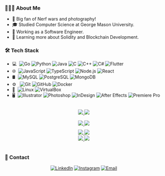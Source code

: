 <h3>👨🏻‍💻&nbsp;About Me</h3>

- 🤔&nbsp;Big fan of Nerf wars and photography!
- 🎓&nbsp;Studied Computer Science at George Mason University.
- 💼&nbsp;Working as a Software Engineer.
- 🌱&nbsp;Learning more about Solidity and Blockchain Development.

<h3>🛠&nbsp;Tech Stack</h3>

<!-- search for icons here https://simpleicons.org/ -->

- 💻&nbsp;
  ![Go](https://img.shields.io/badge/-Go-333333?style=flat&logo=go)
  ![Python](https://img.shields.io/badge/-Python-333333?style=flat&logo=python)
  ![Java](https://img.shields.io/badge/-Java-333333?style=flat&logo=Java)
  ![C](https://img.shields.io/badge/-C-333333?style=flat&logo=C)
  ![C++](https://img.shields.io/badge/-C++-333333?style=flat&logo=C%2B%2B)
  ![C#](https://img.shields.io/badge/-C%23-333333?style=flat&logo=C-sharp)
  ![Flutter](https://img.shields.io/badge/-Flutter-333333?style=flat&logo=flutter)
- 🌐&nbsp;
  ![JavaScript](https://img.shields.io/badge/-JavaScript-333333?style=flat&logo=javascript)
  ![TypeScript](https://img.shields.io/badge/-TypeScript-333333?style=flat&logo=typescript)
  ![Node.js](https://img.shields.io/badge/-Node.js-333333?style=flat&logo=nodedotjs)
  ![React](https://img.shields.io/badge/-React-333333?style=flat&logo=react)
- 🛢&nbsp;
  ![MySQL](https://img.shields.io/badge/-MySQL-333333?style=flat&logo=mysql)
  ![PostgreSQL](https://img.shields.io/badge/-PostgreSQL-333333?style=flat&logo=postgresql)
  ![MongoDB](https://img.shields.io/badge/-MongoDB-333333?style=flat&logo=mongodb)
- ⚙️ &nbsp;
  ![Git](https://img.shields.io/badge/-Git-333333?style=flat&logo=git)
  ![GitHub](https://img.shields.io/badge/-GitHub-333333?style=flat&logo=github)
  ![Docker](https://img.shields.io/badge/-Docker-333333?style=flat&logo=docker)
- 🔧&nbsp;
  ![Linux](https://img.shields.io/badge/-Linux-333333?style=flat&logo=linux)
  ![VirtualBox](https://img.shields.io/badge/-VirtualBox-333333?style=flat&logo=virtualbox)
- 🖥&nbsp;
  ![Illustrator](https://img.shields.io/badge/-Illustrator-333333?style=flat&logo=adobe-illustrator)
  ![Photoshop](https://img.shields.io/badge/-Photoshop-333333?style=flat&logo=adobe-photoshop)
  ![InDesign](https://img.shields.io/badge/-InDesign-333333?style=flat&logo=adobe-indesign)
  ![After Effects](https://img.shields.io/badge/-After%20Effects-333333?style=flat&logo=adobe-after-effects)
  ![Premiere Pro](https://img.shields.io/badge/-Premiere%20Pro-333333?style=flat&logo=adobe-premiere-pro)

<br/>

<div align="center" style="margin-bottom:16px">
  <a href="https://github.com/anuraghazra/github-readme-stats#gh-dark-mode-only">
    <img src="https://github-readme-stats.vercel.app/api?username=minhd-vu&theme=onedark&show_icons=true&count_private=true#gh-dark-mode-only">
  </a>
  <a href="https://github.com/anuraghazra/github-readme-stats#gh-light-mode-only">
    <img src="https://github-readme-stats.vercel.app/api?username=minhd-vu&theme=buefy&show_icons=true&count_private=true#gh-light-mode-only">
  </a>
</div>

<div align="center" style="margin-bottom:10px">
  <a href="https://github.com/anuraghazra/github-readme-stats#gh-dark-mode-only">
    <img src="https://github-readme-stats.vercel.app/api/top-langs/?username=minhd-vu&theme=onedark&layout=compact&langs_count=10&card_width=445&role=OWNER,COLLABORATOR&hide=css,html,shell,dockerfile,shaderlab,tex,cmake#gh-dark-mode-only">
  </a>
  <a href="https://github.com/anuraghazra/github-readme-stats#gh-light-mode-only">
    <img src="https://github-readme-stats.vercel.app/api/top-langs/?username=minhd-vu&theme=buefy&layout=compact&langs_count=10&card_width=445&role=OWNER,COLLABORATOR&hide=css,html,shell,dockerfile,shaderlab,tex,cmake#gh-light-mode-only">
  </a>
</div>

<div align="center">
  <a href="https://github.com/DenverCoder1/github-readme-streak-stats#gh-dark-mode-only">
    <img src="https://github-readme-streak-stats.herokuapp.com/?user=minhd-vu&theme=onedark#gh-dark-mode-only">
  </a>
  <a href="https://github.com/DenverCoder1/github-readme-streak-stats#gh-light-mode-only">
    <img src="https://github-readme-streak-stats.herokuapp.com/?user=minhd-vu&theme=buefy#gh-light-mode-only">
  </a>
</div>

<div align="center">
  <a href="https://github.com/ryo-ma/github-profile-trophy#gh-dark-mode-only">
    <img src="https://github-profile-trophy.vercel.app/?username=minhd-vu&theme=onedark&margin-h=18&margin-w=18&column=4#gh-dark-mode-only">
  </a>
  <a href="https://github.com/ryo-ma/github-profile-trophy#gh-light-mode-only">
    <img src="https://github-profile-trophy.vercel.app/?username=minhd-vu&margin-h=18&margin-w=18&column=4#gh-light-mode-only">
  </a>
</div>

<br/>

<h3>🤝&nbsp;Contact</h3>

<div align="center">
  <a href="https://www.linkedin.com/in/vudominhd/"><img alt="LinkedIn" src="https://img.shields.io/badge/LinkedIn-Minh%20Vu-blue?style=flat-square&logo=linkedin"></a>
  <a href="https://www.instagram.com/minhd_vu/"><img alt="Instagram" src="https://img.shields.io/badge/Instagram-minhd_vu-blue?style=flat-square&logo=instagram"></a>
  <a href="mailto:minhd_vu@yahoo.com"><img alt="Email" src="https://img.shields.io/badge/Email-minhd_vu@yahoo.com-blue?style=flat-square&logo=gmail"></a>
</div>

